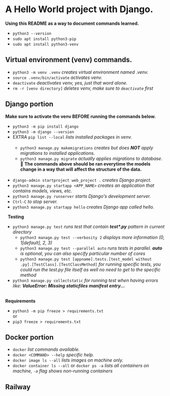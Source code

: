 # A Hello World project with Django.  

**Using this README as a way to document commands learned.**  

- `python3 --version`  
- `sudo apt install python3-pip`  
- `sudo apt install python3-venv`  

## Virtual environment (venv) commands.  

- `python3 -m venv .venv`  *creates virtual environment named .venv.*
- `source .venv/bin/activate`  *activates venv.*
- `deactivate`  *deactivates venv, yes, just that word alone.*
- `rm -r [venv directory]` *deletes venv, make sure to `deactivate` first*

## Django portion  

**Make sure to activate the venv BEFORE running the commands below.**  
- `python3 -m pip install django`  
- `python3 -m django --version`
- EXTRA `pip list --local` *lists installed packages in venv.*  
&nbsp; 
  - `python3 manage.py makemigrations` *creates but does **NOT** apply migrations to installed applications.*
  - `python3 manage.py migrate` *actually applies migrations to database.*  
    :arrow_up_small: **The commands above should be ran everytime the models change in a way that will affect the structure of the data.**  
&nbsp;  
- `django-admin startproject web_project .` *creates Django project.*
- `python3 manage.py startapp <APP_NAME>` *creates an application that contains models, views, etc.*
- `python3 manage.py runserver` *starts Django's development server.*  
- `Ctrl-C` *to stop server.*  
- `python3 manage.py startapp hello` *creates Django app called hello.*

&nbsp;
**Testing**
- `python3 manage.py test` *runs test that contain **test\*.py** pattern in current directory*
  - `python3 manage.py test --verbosity 2` *displays more information (0, 1[default], 2, 3)*
  - `python3 manage.py test --parallel auto` *runs tests in parallel. **auto** is optional, you can also specify particular number of cores*
  - `python3 manage.py test [appname].tests.[test_model without .py].[TestClass].[TestClassMethod]` *for running specific tests, you could run the test.py file itself as well no need to get to the specific method*
- `python3 manage.py collectstatic` *for running test when having errors like: **ValueError: Missing staticfiles manifest entry...***

&nbsp;  
**Requirements**
- `python3 -m pip freeze > requirements.txt`  
or
- `pip3 freeze > requirements.txt`

## Docker portion  

- `docker` *list commands available.*  
- `docker <COMMAND> --help` *specific help.*  
- `docker image ls --all` *lists images on machine only.*  
- `docker container ls --all` or `docker ps -a` *lists all containers on machine, `-a` flag shows non-running containers*

## Railway  


